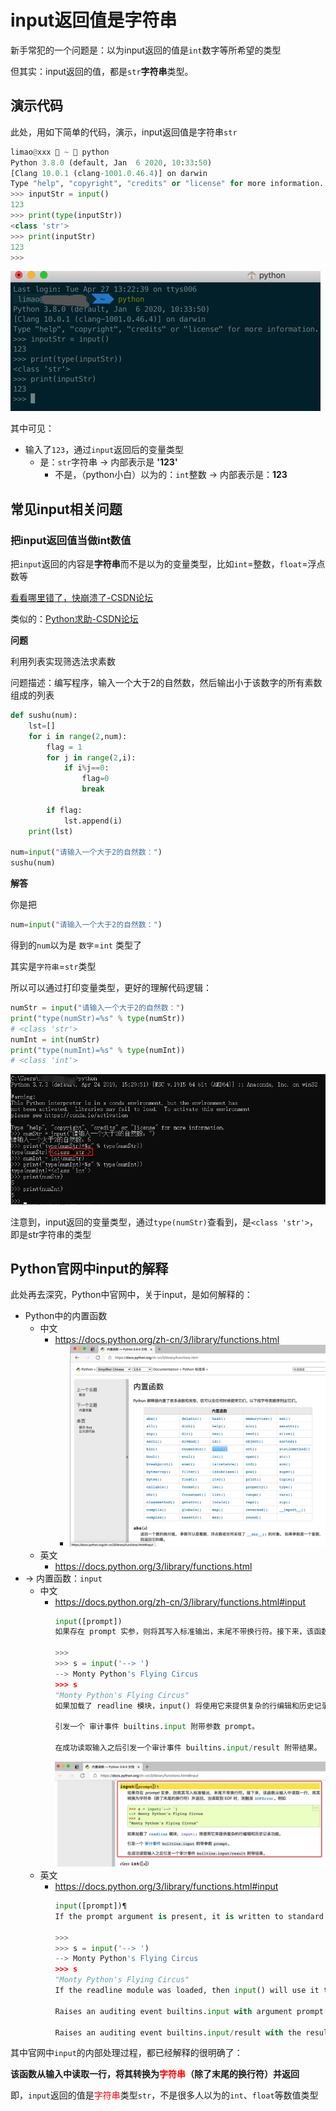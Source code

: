 # input返回值是字符串

新手常犯的一个问题是：以为input返回的值是`int`数字等所希望的类型

但其实：input返回的值，都是`str`**字符串**类型。

## 演示代码

此处，用如下简单的代码，演示，input返回值是字符串`str`

```python
limao@xxx  ~  python
Python 3.8.0 (default, Jan  6 2020, 10:33:50)
[Clang 10.0.1 (clang-1001.0.46.4)] on darwin
Type "help", "copyright", "credits" or "license" for more information.
>>> inputStr = input()
123
>>> print(type(inputStr))
<class 'str'>
>>> print(inputStr)
123
>>>
```

![demo_py_input_return_str](../assets/img/demo_py_input_return_str.png)

其中可见：

* 输入了`123`，通过`input`返回后的变量类型
  * 是：`str`字符串 -> 内部表示是 **'123'**
    * 不是，（python小白）以为的：`int`整数 -> 内部表示是：**123**

## 常见input相关问题

### 把input返回值当做int数值

把`input`返回的内容是**字符串**而不是以为的变量类型，比如`int`=整数，`float`=浮点数等

[看看哪里错了，快崩溃了-CSDN论坛](https://bbs.csdn.net/topics/397990611)

类似的：[Python求助-CSDN论坛](https://bbs.csdn.net/topics/399170543)

**问题**

利用列表实现筛选法求素数

问题描述：编写程序，输入一个大于2的自然数，然后输出小于该数字的所有素数组成的列表

```python
def sushu(num):
    lst=[]
    for i in range(2,num):
        flag = 1
        for j in range(2,i):
            if i%j==0:
                flag=0
                break
            
        if flag:
            lst.append(i)
    print(lst)

num=input("请输入一个大于2的自然数：")
sushu(num)
```

**解答**

你是把

```python
num=input("请输入一个大于2的自然数：")
```

得到的`num`以为是 `数字`=`int` 类型了

其实是`字符串`=`str`类型

所以可以通过打印变量类型，更好的理解代码逻辑：

```python
numStr = input("请输入一个大于2的自然数：")
print("type(numStr)=%s" % type(numStr))
# <class 'str'>
numInt = int(numStr)
print("type(numInt)=%s" % type(numInt))
# <class 'int'>
```

![win_py_input_type_demo](../assets/img/win_py_input_type_demo.png)

注意到，input返回的变量类型，通过`type(numStr)`查看到，是`<class 'str'>`，即是str字符串的类型

## Python官网中input的解释

此处再去深究，Python中官网中，关于input，是如何解释的：

* Python中的内置函数
  * 中文
    * https://docs.python.org/zh-cn/3/library/functions.html
      * ![py_zhcn_doc_builtin_input](../assets/img/py_zhcn_doc_builtin_input.png)
  * 英文
    * https://docs.python.org/3/library/functions.html
* -> 内置函数：`input`
  * 中文
    * https://docs.python.org/zh-cn/3/library/functions.html#input
        ```python
        input([prompt])
        如果存在 prompt 实参，则将其写入标准输出，末尾不带换行符。接下来，该函数从输入中读取一行，将其转换为字符串（除了末尾的换行符）并返回。当读取到 EOF 时，则触发 EOFError。例如:

        >>>
        >>> s = input('--> ')  
        --> Monty Python's Flying Circus
        >>> s  
        "Monty Python's Flying Circus"
        如果加载了 readline 模块，input() 将使用它来提供复杂的行编辑和历史记录功能。

        引发一个 审计事件 builtins.input 附带参数 prompt。

        在成功读取输入之后引发一个审计事件 builtins.input/result 附带结果。
        ```
        ![py_zhcn_doc_input_detail](../assets/img/py_zhcn_doc_input_detail.png)
  * 英文
    * https://docs.python.org/3/library/functions.html#input
        ```python
        input([prompt])¶
        If the prompt argument is present, it is written to standard output without a trailing newline. The function then reads a line from input, converts it to a string (stripping a trailing newline), and returns that. When EOF is read, EOFError is raised. Example:

        >>>
        >>> s = input('--> ')  
        --> Monty Python's Flying Circus
        >>> s  
        "Monty Python's Flying Circus"
        If the readline module was loaded, then input() will use it to provide elaborate line editing and history features.

        Raises an auditing event builtins.input with argument prompt before reading input

        Raises an auditing event builtins.input/result with the result after successfully reading input.
        ```

其中官网中`input`的内部处理过程，都已经解释的很明确了：

**该函数从输入中读取一行，将其转换为<font color=red>字符串</font>（除了末尾的换行符）并返回**

即，`input`返回的值是<font color=red>字符串</font>类型`str`，不是很多人以为的`int`、`float`等数值类型

